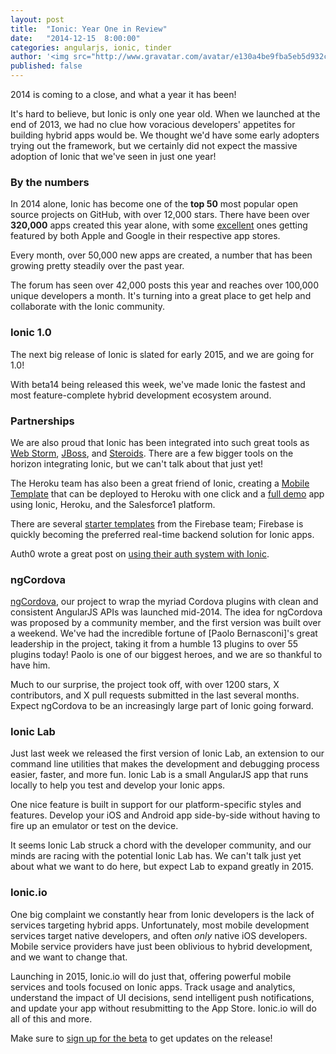```yaml
---
layout: post
title:  "Ionic: Year One in Review"
date:   "2014-12-15  8:00:00"
categories: angularjs, ionic, tinder
author: '<img src="http://www.gravatar.com/avatar/e130a4be9fba5eb5d932c813fbe3a58d?s=48&amp;d=mm" class="author-icon"><a href="http://twitter.com/maxlynch" target="_blank">@maxlynch</a>'
published: false
---
```


2014 is coming to a close, and what a year it has been!

It's hard to believe, but Ionic is only one year old. When we launched at the end of 2013, we had no clue
how voracious developers' appetites for building hybrid apps would be. We thought we'd have some early adopters trying
out the framework, but we certainly did not expect the massive adoption of Ionic that we've seen in just one year!

### By the numbers

In 2014 alone, Ionic has become one of the __top 50__ most popular open source projects on GitHub, with over 12,000 stars. 
There have been over __320,000__ apps created this year alone, with some [excellent](http://ionicframework.com/blog/built-with-ionic-sworkit/) ones getting featured by both Apple and Google in their respective app stores.

Every month, over 50,000 new apps are created, a number that has been growing pretty steadily over the past year.

The forum has seen over 42,000 posts this year and reaches over 100,000 unique developers a month. It's turning into a great place to get help and collaborate with the Ionic community.

### Ionic 1.0

The next big release of Ionic is slated for early 2015, and we are going for 1.0! 

With beta14 being released this week, we've made Ionic the fastest and most feature-complete hybrid development ecosystem around.

### Partnerships

We are also proud that Ionic has been integrated into such great tools as [Web Storm](https://www.jetbrains.com/webstorm/whatsnew/), [JBoss](http://tools.jboss.org/documentation/whatsnew/jbosstools/4.2.0.CR1.html#ionic), and [Steroids](http://blog.appgyver.com/changelog/steroids/cli/steroids-cli-3-1-23/). There are a few bigger tools on the horizon integrating Ionic, but we can't talk about that just yet!

The Heroku team has also been a great friend of Ionic, creating a [Mobile Template](http://engineering.heroku.com/blogs/2014-10-02-heroku-mobile-app-template) that can be deployed to Heroku with one click and a [full demo](http://heroku.github.io/nibs/) app using Ionic, Heroku, and the Salesforce1 platform.

There are several [starter templates]() from the Firebase team; Firebase is quickly becoming the preferred real-time backend solution for Ionic apps.

Auth0 wrote a great post on [using their auth system with Ionic](http://ionicframework.com/blog/authentication-in-ionic/).

### ngCordova

[ngCordova](), our project to wrap the myriad Cordova plugins with clean and consistent AngularJS APIs was launched mid-2014. The idea for ngCordova was proposed by a community member, and the first version was built over a weekend. We've had the incredible fortune of [Paolo Bernasconi]'s great leadership in the project, taking it from a humble 13 plugins to over 55 plugins today! Paolo is one of our biggest heroes, and we are so thankful to have him.

Much to our surprise, the project took off, with over 1200 stars, X contributors, and X pull requests submitted in the last several months. Expect ngCordova to be an increasingly large part of Ionic going forward.

### Ionic Lab

Just last week we released the first version of Ionic Lab, an extension to our command line utilities that makes the development and debugging process easier, faster, and more fun. Ionic Lab is a small AngularJS app that runs locally to
help you test and develop your Ionic apps.

One nice feature is built in support for our platform-specific styles and features. Develop your iOS and Android app
side-by-side without having to fire up an emulator or test on the device.

It seems Ionic Lab struck a chord with the developer community, and our minds are racing with the potential Ionic Lab has. We can't talk just yet about what we want to do here, but expect Lab to expand greatly in 2015.

### Ionic.io

One big complaint we constantly hear from
Ionic developers is the lack of services targeting hybrid apps. Unfortunately, most mobile development services
target native developers, and often *only* native iOS developers. Mobile service providers have just been oblivious to hybrid development, and we want to change that.

Launching in 2015, Ionic.io will do just that, offering powerful mobile services and tools focused on Ionic apps. Track
usage and analytics, understand the impact of UI decisions, send intelligent push notifications, and update your app without resubmitting to the App Store. Ionic.io will do all of this and more.

Make sure to [sign up for the beta](http://ionic.io/) to get updates on the release!
